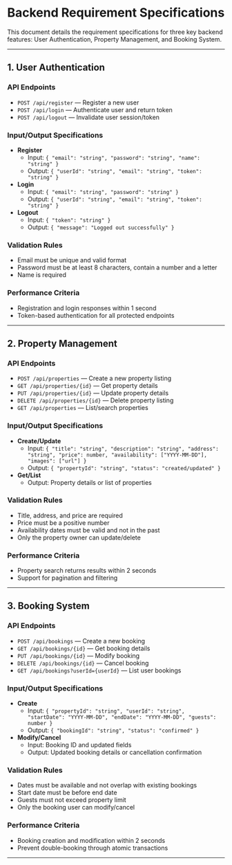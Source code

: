 
# Backend Requirement Specifications

This document details the requirement specifications for three key backend features: User Authentication, Property Management, and Booking System.

---

## 1. User Authentication

### API Endpoints
- `POST /api/register` — Register a new user
- `POST /api/login` — Authenticate user and return token
- `POST /api/logout` — Invalidate user session/token

### Input/Output Specifications
- **Register**
  - Input: `{ "email": "string", "password": "string", "name": "string" }`
  - Output: `{ "userId": "string", "email": "string", "token": "string" }`
- **Login**
  - Input: `{ "email": "string", "password": "string" }`
  - Output: `{ "userId": "string", "email": "string", "token": "string" }`
- **Logout**
  - Input: `{ "token": "string" }`
  - Output: `{ "message": "Logged out successfully" }`

### Validation Rules
- Email must be unique and valid format
- Password must be at least 8 characters, contain a number and a letter
- Name is required

### Performance Criteria
- Registration and login responses within 1 second
- Token-based authentication for all protected endpoints

---

## 2. Property Management

### API Endpoints
- `POST /api/properties` — Create a new property listing
- `GET /api/properties/{id}` — Get property details
- `PUT /api/properties/{id}` — Update property details
- `DELETE /api/properties/{id}` — Delete property listing
- `GET /api/properties` — List/search properties

### Input/Output Specifications
- **Create/Update**
  - Input: `{ "title": "string", "description": "string", "address": "string", "price": number, "availability": ["YYYY-MM-DD"], "images": ["url"] }`
  - Output: `{ "propertyId": "string", "status": "created/updated" }`
- **Get/List**
  - Output: Property details or list of properties

### Validation Rules
- Title, address, and price are required
- Price must be a positive number
- Availability dates must be valid and not in the past
- Only the property owner can update/delete

### Performance Criteria
- Property search returns results within 2 seconds
- Support for pagination and filtering

---

## 3. Booking System

### API Endpoints
- `POST /api/bookings` — Create a new booking
- `GET /api/bookings/{id}` — Get booking details
- `PUT /api/bookings/{id}` — Modify booking
- `DELETE /api/bookings/{id}` — Cancel booking
- `GET /api/bookings?userId={userId}` — List user bookings

### Input/Output Specifications
- **Create**
  - Input: `{ "propertyId": "string", "userId": "string", "startDate": "YYYY-MM-DD", "endDate": "YYYY-MM-DD", "guests": number }`
  - Output: `{ "bookingId": "string", "status": "confirmed" }`
- **Modify/Cancel**
  - Input: Booking ID and updated fields
  - Output: Updated booking details or cancellation confirmation

### Validation Rules
- Dates must be available and not overlap with existing bookings
- Start date must be before end date
- Guests must not exceed property limit
- Only the booking user can modify/cancel

### Performance Criteria
- Booking creation and modification within 2 seconds
- Prevent double-booking through atomic transactions

---
